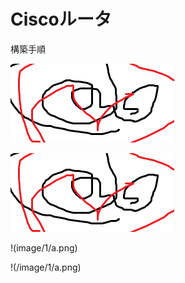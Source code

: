 # Ciscoルータ

構築手順


![Test Image 1](image/1/a.png)

![Test Image 1](/image/1/a.png)

!(image/1/a.png)


!(/image/1/a.png)